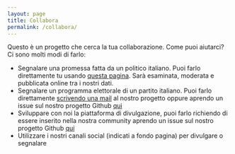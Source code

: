 ```yaml
---
layout: page
title: Collabora
permalink: /collabora/
---
```


Questo è un progetto che cerca la tua collaborazione. Come puoi aiutarci? Ci sono molti modi di farlo:

- Segnalare una promessa fatta da un politico italiano. Puoi farlo direttamente tu usando [questa pagina](https://enketo.ona.io/x/#pYFo). Sarà esaminata, moderata e pubblicata online tra i nostri dati.
- Segnalare un programma elettorale di un partito italiano. Puoi farlo direttamente [scrivendo una mail](mailto:politicamentecorretto1@gmail.com) al nostro progetto oppure aprendo un issue sul nostro progetto Github [qui](https://github.com/HackForItaly/politicamentecorretto/issues/new)
- Sviluppare con noi la piattaforma di divulgazione, puoi farlo richiendo di essere inserito nella nostra community aprendo un issue sul nostro progetto Github [qui](https://github.com/HackForItaly/politicamentecorretto/issues/new)
- Utilizzare i nostri canali social (indicati a fondo pagina) per divulgare o segnalare
